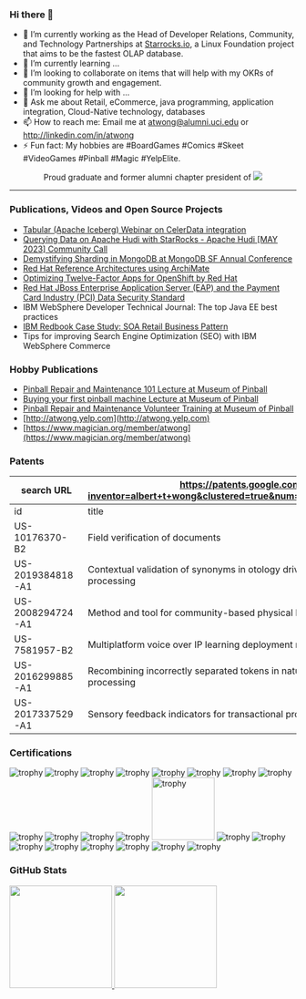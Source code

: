 ### Hi there 👋

- 🔭 I’m currently working as the Head of Developer Relations, Community, and Technology Partnerships at <a href=starrocks.io>Starrocks.io</a>, a Linux Foundation project that aims to be the fastest OLAP database.
- 🌱 I’m currently learning ...
- 👯 I’m looking to collaborate on items that will help with my OKRs of community growth and engagement.
- 🤔 I’m looking for help with ...
- 💬 Ask me about Retail, eCommerce, java programming, application integration, Cloud-Native technology, databases
- 📫 How to reach me: Email me at atwong@alumni.uci.edu or http://linkedin.com/in/atwong
- ⚡ Fun fact: My hobbies are #BoardGames #Comics #Skeet #VideoGames #Pinball #Magic #YelpElite.

<div align="center">
  Proud graduate and former alumni chapter president of <a href=http://ics.uci.edu><img src=https://ics.uci.edu/wp-content/uploads/2020/06/logo-fullcolor.svg></a>
</div>

  
---

### Publications, Videos and Open Source Projects

- [Tabular (Apache Iceberg) Webinar on CelerData integration](https://www.youtube.com/watch?v=bAmcTrX7hCI)
- [Querying Data on Apache Hudi with StarRocks - Apache Hudi [MAY 2023] Community Call](https://www.youtube.com/watch?v=k5QmB4wmef4)
- [Demystifying Sharding in MongoDB at MongoDB SF Annual Conference](https://www.youtube.com/watch?v=8sk75-6W0ik)
- [Red Hat Reference Architectures using ArchiMate](https://github.com/alberttwong/archi_cloudnative)
- <a href="https://access.redhat.com/articles/1752483">Optimizing Twelve-Factor Apps for OpenShift by Red Hat</a>
- [Red Hat JBoss Enterprise Application Server (EAP) and the Payment Card Industry (PCI) Data Security Standard](https://access.redhat.com/articles/1752303)
- IBM WebSphere Developer Technical Journal: The top Java EE best practices
- [IBM Redbook Case Study: SOA Retail Business Pattern](https://www.redbooks.ibm.com/abstracts/redp4459.html)
- Tips for improving Search Engine Optimization (SEO) with IBM WebSphere Commerce

### Hobby Publications

- [Pinball Repair and Maintenance 101 Lecture at Museum of Pinball](https://docs.google.com/presentation/d/1T9z1QIHAD7Zl5FpS5IQhta5uxkN7DPXekaHhy5TNbjw/edit?usp=sharing)
- [Buying your first pinball machine Lecture at Museum of Pinball](https://docs.google.com/presentation/d/1wUIPCzpBDDeMunf6jlm1nsliLmKEkopaO2un71k-VRY/edit?usp=sharing)
- [Pinball Repair and Maintenance Volunteer Training at Museum of Pinball](https://docs.google.com/presentation/d/1oC25QkdXRiDE6xf_GV9VyxjrAdF7jf9XYIGuXxUgEgs/edit?usp=sharing)
- [http://atwong.yelp.com](http://atwong.yelp.com)
- [https://www.magician.org/member/atwong](https://www.magician.org/member/atwong)

### Patents

|search URL      |<a href="https://patents.google.com/?inventor=albert+t+wong&clustered=true&num=25&oq=albert+t+wong">https://patents.google.com/?inventor=albert+t+wong&clustered=true&num=25&oq=albert+t+wong</a>|
|----------------|----------------------------------------------------------------------------------------|
|id	|title        |                                                                                        |
|US-10176370-B2	|Field verification of documents |                                                                                        |
|US-2019384818-A1	|Contextual validation of synonyms in otology driven natural language processing |                                                                                        |
|US-2008294724-A1	|Method and tool for community-based physical location awareness |                                                                                        |
|US-7581957-B2	|Multiplatform voice over IP learning deployment methodology |                                                                                        |
|US-2016299885-A1	|Recombining incorrectly separated tokens in natural language processing |                                                                                        |
|US-2017337529-A1	|Sensory feedback indicators for transactional processes |                                                                                        |


### Certifications

<p align=""> 
  <img src="https://images.credly.com/size/110x110/images/6ba6b707-b2cc-4cd7-915e-0fed722885c3/image.png" alt="trophy" />
  <img src="https://images.credly.com/size/110x110/images/34bc0014-2add-4516-98ba-984596c5538b/image.png" alt="trophy" />
  <img src="https://images.credly.com/size/110x110/images/28452e24-9165-415a-9a06-80dbb835f08d/image.png" alt="trophy" />

  <img src="https://images.credly.com/size/110x110/images/6096167c-91fd-4e74-bc85-d2100672fef7/image.png" alt="trophy" />
  
  <img src="https://images.credly.com/size/110x110/images/fdac57a1-cecc-4790-89da-ac5e6121fef1/image.png" alt="trophy" />
  <img src="https://images.credly.com/size/110x110/images/572de0ba-2c59-4816-a59d-b0e1687e45ee/image.png" alt="trophy" />
  <img src="https://images.credly.com/size/110x110/images/19c4e804-54fe-4857-b022-7cfd5520596c/image.png" alt="trophy" />
  <img src="https://images.credly.com/size/110x110/images/b6cf67d4-0533-495b-acfe-9d08bb50bef1/image.png" alt="trophy" />
  <img src="https://images.credly.com/size/110x110/images/2f835cd9-20d9-4251-b478-d4b17814b850/image.png" alt="trophy" />  
  <img src="https://images.credly.com/size/110x110/images/1dd8824f-d6b6-4967-906a-7bd3c0063fae/image.png" alt="trophy" />
  <img src="https://images.credly.com/size/110x110/images/b72dbd4d-654b-499e-96cf-23c2e479ed5a/image.png" alt="trophy" />
  <img src="https://images.credly.com/size/110x110/images/f9b4de93-3647-41b9-a29c-9da66464a277/image.png" alt="trophy" />

  <img height=110 src="https://www.scrumalliance.org/ScrumRedesignDEVSite/media/ScrumAllianceMedia/Certification%20Badges/Official/SAI_BadgeSizes_DigitalBadging_CSM.png" alt="trophy" /> 

  <img src="https://images.credly.com/size/110x110/images/fccd2435-08a7-4e26-a923-dc17fa92fa04/WebSphere_Application_Server_Network_Deployment_V9.0.png" alt="trophy" />
  <img src="https://images.credly.com/size/110x110/images/539cfbad-02d0-40c9-87d9-42a3b80af4cd/Integration_Bus_v10.0.png" alt="trophy" />
  <img src="https://images.credly.com/size/110x110/images/d4028bc5-20d4-41ca-867c-954fadebd456/IBM_MQ_Developer_Essentials.png" alt="trophy" />
  <img src="https://images.credly.com/size/110x110/images/4a14f9a0-96c5-4863-a08a-0927adfcb2f9/Commerce_-_WebSphere_Found_-_v7.png" alt="trophy" />

  <img src="https://images.credly.com/size/110x110/images/be7f90cd-f3ac-4e0d-82c4-0aa5e78e7918/Architect-Experienced.png" alt="trophy" />
  <img src="https://images.credly.com/size/110x110/images/50eb2436-5a87-4357-8893-7920aabe3a5f/Parent-Issuance.png" alt="trophy" />
  <img src="https://images.credly.com/size/110x110/images/a51e9d79-63ac-4cd4-9856-08029d087014/Team-SD.png" alt="trophy" />

  <img src="https://images.credly.com/size/110x110/images/6c9b2a4b-91d5-4093-919a-7eb81cfe74ba/ITIL_Foundation.png" alt="trophy" />
</p>

### GitHub Stats

<div align="left">
  <a href="https://github.com/alberttwong">
  <img height="180em" src="https://github-readme-stats.vercel.app/api?username=alberttwong&show_icons=true&count_private=true"/>
  <img height="180em" src="https://github-readme-stats.vercel.app/api/top-langs/?username=alberttwong&layout=compact&langs_count=7"/>
</div>
